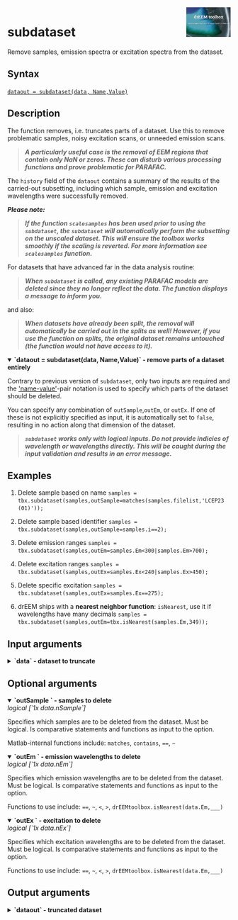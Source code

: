 <img src="top right corner logo.png" width="100" height="auto" align="right"/>

# subdataset
Remove samples, emission spectra or excitation spectra from the dataset.



## Syntax

[`dataout = subdataset(data, Name,Value)`](#syntax1)


## Description

The function removes, i.e. truncates parts of a dataset. Use this to remove problematic samples, noisy excitation scans, or unneeded emission scans.

> ***A particularly useful case is the removal of EEM regions that contain only NaN or zeros. These can disturb various processing functions and prove problematic for PARAFAC.***


The `history` field of the `dataout` contains a summary of the results of the carried-out subsetting, including which sample, emission and excitation wavelengths were successfully removed. 

**_Please note:_**

> ***If the function `scalesamples` has been used prior to using the `subdataset`, the `subdataset` will automatically perform the subsetting on the unscaled dataset. This will ensure the toolbox works smoothly if the scaling is reverted. For more information see `scalesamples` function.***

For datasets that have advanced far in the data analysis routine:

> ***When `subdataset` is called, any existing PARAFAC models are deleted since they no longer reflect the data. The function displays a message to inform you.***

and also:

> ***When datasets have already been split, the removal will automatically be carried out in the splits as well! However, if you use the function on splits, the original dataset remains untouched (the function would not have access to it).***

<details open>
<summary><b>`dataout = subdataset(data, Name,Value)` - remove parts of a dataset entirely</b>
</summary>

Contrary to previous version of `subdataset`, only two inputs are required and the ['name-value'](#NameValue)-pair notation is used to specify which parts of the dataset should be deleted.

You can specify any combination of `outSample`,`outEm`, or `outEx`. If one of these is not explicitly specified as input, it is automatically set to `false`, resulting in no action along that dimension of the dataset.

> ***`subdataset` works _only_ with logical inputs. Do not provide indicies of wavelength or wavelengths directly. This will be caught during the input validation and results in an error message.***

</details>




## Examples

1. Delete sample based on name
`samples = tbx.subdataset(samples,outSample=matches(samples.filelist,'LCEP23 (01)'));`

2. Delete sample based identifier
`samples = tbx.subdataset(samples,outSample=samples.i==2);`

3. Delete emission ranges
`samples = tbx.subdataset(samples,outEm=samples.Em<300|samples.Em>700);
`
4. Delete excitation ranges
`samples = tbx.subdataset(samples,outEx=samples.Ex<240|samples.Ex>450);`

5. Delete specific excitation
`samples = tbx.subdataset(samples,outEx=samples.Ex==275);`

6. drEEM ships with a <strong>nearest neighbor function</strong>: `isNearest`, use it if wavelengths have many decimals
`samples = tbx.subdataset(samples,outEm=tbx.isNearest(samples.Em,349));`


## Input arguments

<details>
    <summary><b>`data` - dataset to truncate</b></summary>
    <i>drEEMdataset</i>
        
A dataset of the class `drEEMdataset` that passes the validation function `data.validate(data)`. 

</details>

## Optional arguments
<details open>
    <summary><b>`outSample ` - samples to delete</b></summary>
    <i>logical [`1x data.nSample`]</i>
        
Specifies which samples are to be deleted from the dataset. Must be logical. Is comparative statements and functions as input to the option.

Matlab-internal functions include: `matches`, `contains`, `==`, `~` 

</details>

<details open>
    <summary><b>`outEm ` - emission wavelengths to delete</b></summary>
    <i>logical [`1x data.nEm`]</i>
        
Specifies which emission wavelengths are to be deleted from the dataset. Must be logical. Is comparative statements and functions as input to the option.

Functions to use include: `==`, `~`, `<`, `>`, `drEEMtoolbox.isNearest(data.Em,___)`

</details>

<details open>
    <summary><b>`outEx ` - excitation to delete</b></summary>
    <i>logical [`1x data.nEx`]</i>
        
Specifies which excitation wavelengths are to be deleted from the dataset. Must be logical. Is comparative statements and functions as input to the option.

Functions to use include: `==`, `~`, `<`, `>`, `drEEMtoolbox.isNearest(data.Em,___)`

</details>



## Output arguments
<details>
    <summary><b>`dataout` - truncated dataset</b></summary>
    <i>drEEMdataset</i>
        
A dataset of the class `drEEMdataset` that passes the validation function `data.validate(data)`.

</details>